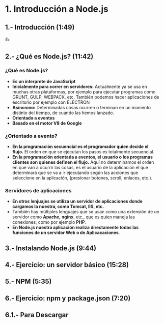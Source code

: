 # 1. Introducción a Node.js
 
## 1.- Introducción (1:49)

:+1:
 
## 2.- ¿Qué es Node.js? (11:42)

### ¿Qué es Node.js? 

* **Es un interprete de JavaScript**
* **Inicialmente para correr en servidores:** Actualmente ya se usa en muchas otras plataformas, por ejemplo para ejecutar programas como GRUNT, GULP, WEBPACK, etc. También podemos hacer aplicaciones de escritorio por ejemplo con ELECTRON
* **Asíncrono:** Determinadas cosas ocurren o terminan en un momento distinto del tiempo, de cuando las hemos lanzado.
* **Orientado a eventos**
* **Basado en el motor V8 de Google**

### ¿Orientado a evento?

* **En la programación secuencial es el programador quien decide el flujo.** El orden en que se ejecutan los pasos es totalmente secuencial.
* **En la programación orientada a eventos, el usuario o los programas clientes son quienes definen el flujo.**  Aquí no determinamos el orden en que van a ocurrir las cosas, es el usuario de la aplicación el que determinará que se va a ir ejecutando según las acciones que seleccione en la aplicación, (presionar botones, scroll, enlaces, etc.).
   
### Servidores de aplicaciones

* **En otros lenjuajes se utiliza un servidor de aplicaciones donde cargamos la nuestra, como **Tomcat**, **IIS**, etc.**
* También hay múltiples lenguajes que se usan como una extensión de un servidor como **Apache**, **nginx**, etc., que es quien maneja las conexiones, como por ejemplo **PHP**.
* **En Node.js nuestra aplicación realiza directamente todas las funciones de un servidor Web o de Aplicacaciones**.


   
   
   

 
## 3.- Instalando Node.js (9:44)
 
## 4.- Ejercicio: un servidor básico (15:28)
 
## 5.- NPM (5:35)
 
## 6.- Ejercicio: npm y package.json (7:20)
 
## 6.1.- Para Descargar
